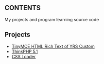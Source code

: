 ## CONTENTS

My projects and program learning source code

## Projects

* [TinyMCE HTML Rich Text of YRS Custom](code/tinymce)
* [ThinkPHP 5.1](code/tp51)
* [CSS Loader](code/loaders)
